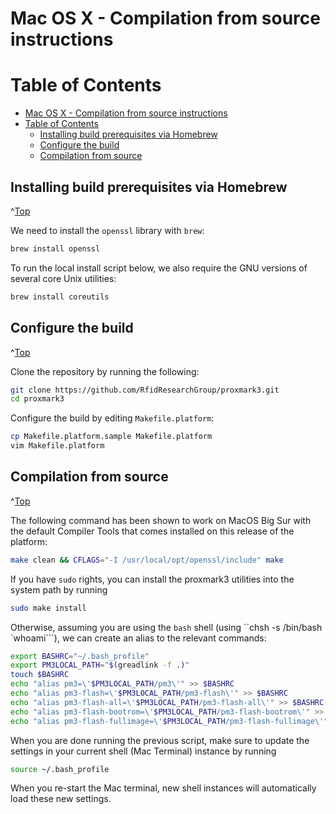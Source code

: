 <a id="Top"></a>

# Mac OS X - Compilation from source instructions

# Table of Contents
- [Mac OS X - Compilation from source instructions](x#mac-os-x---compilation-from-source-instructions)
- [Table of Contents](#table-of-contents)
  - [Installing build prerequisites via Homebrew](#installing-build-prerequisites-via-homebrew)
  - [Configure the build](#configure-the-build)
  - [Compilation from source](#compilation-from-source)

## Installing build prerequisites via Homebrew
^[Top](#top)

We need to install the ``openssl`` library with ``brew``:
```bash
brew install openssl
```
To run the local install script below, we also require the GNU versions 
of several core Unix utilities:
```bash
brew install coreutils
```

## Configure the build
^[Top](#top)

Clone the repository by running the following:
```bash
git clone https://github.com/RfidResearchGroup/proxmark3.git
cd proxmark3
```
Configure the build by editing ``Makefile.platform``:
```bash
cp Makefile.platform.sample Makefile.platform
vim Makefile.platform
```

## Compilation from source
^[Top](#top)

The following command has been shown to work on MacOS Big Sur with the 
default Compiler Tools that comes installed on this release of the platform:
```bash
make clean && CFLAGS="-I /usr/local/opt/openssl/include" make
```
If you have ``sudo`` rights, you can install the proxmark3 utilities into the system 
path by running
```bash
sudo make install
```
Otherwise, assuming you are using the ``bash`` shell (using ``chsh -s /bin/bash `whoami```), we can create 
an alias to the relevant commands:
```bash
export BASHRC="~/.bash_profile"
export PM3LOCAL_PATH="$(greadlink -f .)"
touch $BASHRC
echo "alias pm3=\'$PM3LOCAL_PATH/pm3\'" >> $BASHRC
echo "alias pm3-flash=\'$PM3LOCAL_PATH/pm3-flash\'" >> $BASHRC
echo "alias pm3-flash-all=\'$PM3LOCAL_PATH/pm3-flash-all\'" >> $BASHRC
echo "alias pm3-flash-bootrom=\'$PM3LOCAL_PATH/pm3-flash-bootrom\'" >> $BASHRC
echo "alias pm3-flash-fullimage=\'$PM3LOCAL_PATH/pm3-flash-fullimage\'" >> $BASHRC
```
When you are done running the previous script, make sure to update the settings in your 
current shell (Mac Terminal) instance by running
```bash
source ~/.bash_profile
```
When you re-start the Mac terminal, new shell instances will automatically load these 
new settings.
